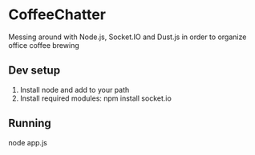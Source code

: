 CoffeeChatter
=============

Messing around with Node.js, Socket.IO and Dust.js in order to organize office coffee brewing


Dev setup
---------

1. Install node and add to your path
2. Install required modules: npm install socket.io


Running
-------

node app.js
